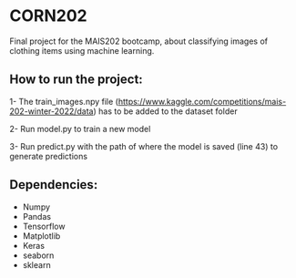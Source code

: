 # CORN202
Final project for the MAIS202 bootcamp, about classifying images of clothing items using machine learning.

## How to run the project:

1- The train_images.npy file (https://www.kaggle.com/competitions/mais-202-winter-2022/data) has to be added to the dataset folder

2- Run model.py to train a new model

3- Run predict.py with the path of where the model is saved (line 43) to generate predictions

## Dependencies:
- Numpy
- Pandas
- Tensorflow
- Matplotlib
- Keras
- seaborn
- sklearn
